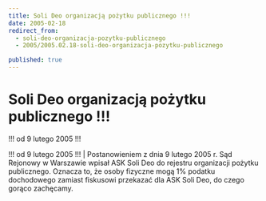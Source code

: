 ```yaml
---
title: Soli Deo organizacją pożytku publicznego !!!
date: 2005-02-18
redirect_from: 
  - soli-deo-organizacja-pozytku-publicznego
  - 2005/2005.02.18-soli-deo-organizacja-pozytku-publicznego

published: true
---
```




# Soli Deo organizacją pożytku publicznego !!!

<time>!!! od 9 lutego 2005 !!!</time>

!!! od 9 lutego 2005 !!! | Postanowieniem z dnia 9 lutego 2005 r. Sąd Rejonowy w Warszawie wpisał ASK Soli Deo do rejestru organizacji pożytku publicznego. Oznacza to, że osoby fizyczne mogą 1% podatku dochodowego zamiast fiskusowi przekazać dla ASK Soli Deo, do czego gorąco zachęcamy.

<!--CONTENT FROM OLD SERVER (jos before 2013): !!! od 9 lutego 2005 !!! | Postanowieniem z dnia 9 lutego 2005 r. Sąd Rejonowy w Warszawie wpisał ASK Soli Deo do rejestru organizacji pożytku publicznego. Oznacza to, że osoby fizyczne mogą 1% podatku dochodowego zamiast fiskusowi przekazać dla ASK Soli Deo, do czego gorąco zachęcamy.
-->

<!--{{json:{"created_date":"2005-02-18 21:23:44","publish_down":"0000-00-00 00:00:00","id":"209"}}}-->